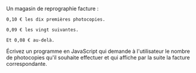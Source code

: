 Un magasin de reprographie facture :

    0,10 € les dix premières photocopies.

    0,09 € les vingt suivantes.

    Et 0,08 € au-delà.

Écrivez un programme en JavaScript  qui demande à l'utilisateur le nombre de photocopies 
qu'il souhaite effectuer et qui affiche par la suite la facture correspondante.
